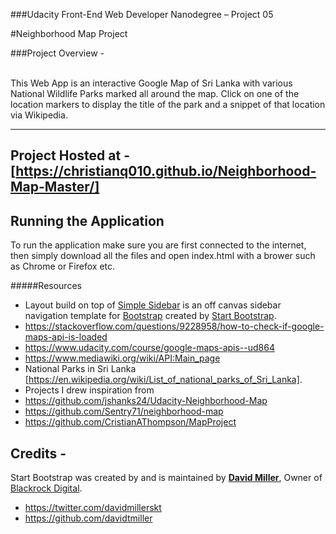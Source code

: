 ###Udacity Front-End Web Developer Nanodegree – Project 05

#Neighborhood Map Project

###Project Overview - 

<br>
This Web App is an interactive Google Map of Sri Lanka with various National Wildlife Parks marked all around the map. Click on one of the location markers to display the title of the park and a snippet of that location via Wikipedia.
<br>

----------
Project Hosted at - [https://christianq010.github.io/Neighborhood-Map-Master/]
----------

## Running the Application
To run the application make sure you are first connected to the internet, then simply download all the files and open index.html with a brower such as Chrome or Firefox etc.

#####Resources
* Layout build on top of [Simple Sidebar](http://startbootstrap.com/template-overviews/simple-sidebar/) is an off canvas sidebar navigation template for [Bootstrap](http://getbootstrap.com/) created by [Start Bootstrap](http://startbootstrap.com/).
* https://stackoverflow.com/questions/9228958/how-to-check-if-google-maps-api-is-loaded
* https://www.udacity.com/course/google-maps-apis--ud864
* https://www.mediawiki.org/wiki/API:Main_page
* National Parks in Sri Lanka [https://en.wikipedia.org/wiki/List_of_national_parks_of_Sri_Lanka].
* Projects I drew inspiration from
 * https://github.com/jshanks24/Udacity-Neighborhood-Map
 * https://github.com/Sentry71/neighborhood-map
 * https://github.com/CristianAThompson/MapProject

## Credits - 
Start Bootstrap was created by and is maintained by **[David Miller](http://davidmiller.io/)**, Owner of [Blackrock Digital](http://blackrockdigital.io/).

* https://twitter.com/davidmillerskt
* https://github.com/davidtmiller
